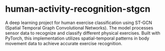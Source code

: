 # human-activity-recognition-stgcn
A deep learning project for human exercise classification using ST-GCN (Spatial Temporal Graph Convolutional Networks). The model processes sensor data to recognize and classify different physical exercises. Built with PyTorch, this implementation utilizes spatial-temporal patterns in body movement data to achieve accurate exercise recognition.
